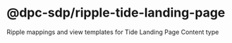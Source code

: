 # @dpc-sdp/ripple-tide-landing-page

Ripple mappings and view templates for Tide Landing Page Content type
